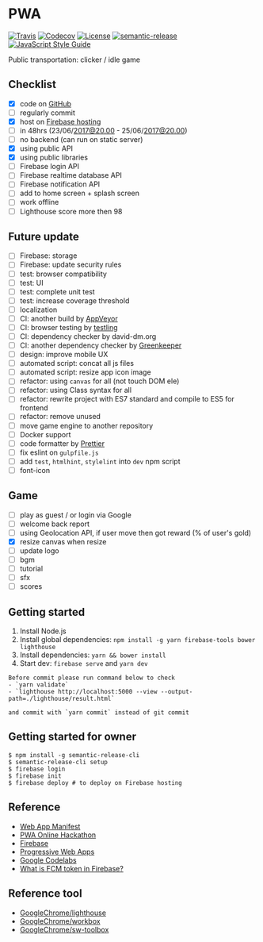 # PWA

[![Travis](https://img.shields.io/travis/jojoee/pwa-online-hackathon.svg)](https://travis-ci.org/jojoee/pwa-online-hackathon)
[![Codecov](https://img.shields.io/codecov/c/github/jojoee/pwa-online-hackathon.svg)](https://codecov.io/github/jojoee/pwa-online-hackathon)
[![License](https://img.shields.io/github/license/mashape/apistatus.svg)](http://opensource.org/licenses/MIT)
[![semantic-release](https://img.shields.io/badge/%20%20%F0%9F%93%A6%F0%9F%9A%80-semantic--release-e10079.svg)](https://github.com/semantic-release/semantic-release)
[![JavaScript Style Guide](https://img.shields.io/badge/code_style-standard-brightgreen.svg)](https://standardjs.com)

Public transportation: clicker / idle game

## Checklist
- [x] code on [GitHub](https://github.com/jojoee/pwa-online-hackathon)
- [ ] regularly commit
- [x] host on [Firebase hosting](https://pwa-online-hackathon-ae5f6.firebaseapp.com/)
- [ ] in 48hrs (23/06/2017@20.00 - 25/06/2017@20.00)
- [ ] no backend (can run on static server)
- [x] using public API
- [x] using public libraries
- [ ] Firebase login API
- [ ] Firebase realtime database API
- [ ] Firebase notification API
- [ ] add to home screen + splash screen
- [ ] work offline
- [ ] Lighthouse score more then 98

## Future update
- [ ] Firebase: storage
- [ ] Firebase: update security rules
- [ ] test: browser compatibility
- [ ] test: UI
- [ ] test: complete unit test
- [ ] test: increase coverage threshold
- [ ] localization
- [ ] CI: another build by [AppVeyor](http://appveyor.com/)
- [ ] CI: browser testing by [testling](https://ci.testling.com/)
- [ ] CI: dependency checker by david-dm.org
- [ ] CI: another dependency checker by [Greenkeeper](https://greenkeeper.io/)
- [ ] design: improve mobile UX
- [ ] automated script: concat all js files
- [ ] automated script: resize app icon image
- [ ] refactor: using `canvas` for all (not touch DOM ele)
- [ ] refactor: using Class syntax for all
- [ ] refactor: rewrite project with ES7 standard and compile to ES5 for frontend
- [ ] refactor: remove unused
- [ ] move game engine to another repository
- [ ] Docker support
- [ ] code formatter by [Prettier](https://github.com/prettier/prettier)
- [ ] fix eslint on `gulpfile.js`
- [ ] add `test`, `htmlhint`, `stylelint` into `dev` npm script
- [ ] font-icon
## Game
- [ ] play as guest / or login via Google
- [ ] welcome back report
- [ ] using Geolocation API, if user move then got reward (% of user's gold)
- [x] resize canvas when resize
- [ ] update logo
- [ ] bgm
- [ ] tutorial
- [ ] sfx
- [ ] scores

## Getting started
1. Install Node.js
2. Install global dependencies: `npm install -g yarn firebase-tools bower lighthouse`
3. Install dependencies: `yarn && bower install`
4. Start dev: `firebase serve` and `yarn dev`

```
Before commit please run command below to check
- `yarn validate`
- `lighthouse http://localhost:5000 --view --output-path=./lighthouse/result.html`

and commit with `yarn commit` instead of git commit
```

## Getting started for owner
```
$ npm install -g semantic-release-cli
$ semantic-release-cli setup
$ firebase login
$ firebase init
$ firebase deploy # to deploy on Firebase hosting
```

## Reference
- [Web App Manifest](https://developer.mozilla.org/en-US/docs/Web/Manifest)
- [PWA Online Hackathon](https://pwa.online.hackathon.in.th/)
- [Firebase](https://firebase.google.com/)
- [Progressive Web Apps](https://developers.google.com/web/progressive-web-apps/)
- [Google Codelabs](https://codelabs.developers.google.com)
- [What is FCM token in Firebase?](https://stackoverflow.com/questions/37671380/what-is-fcm-token-in-firebase)

## Reference tool
- [GoogleChrome/lighthouse](https://github.com/GoogleChrome/lighthouse)
- [GoogleChrome/workbox](https://github.com/googlechrome/workbox)
- [GoogleChrome/sw-toolbox](https://github.com/GoogleChrome/sw-toolbox)
